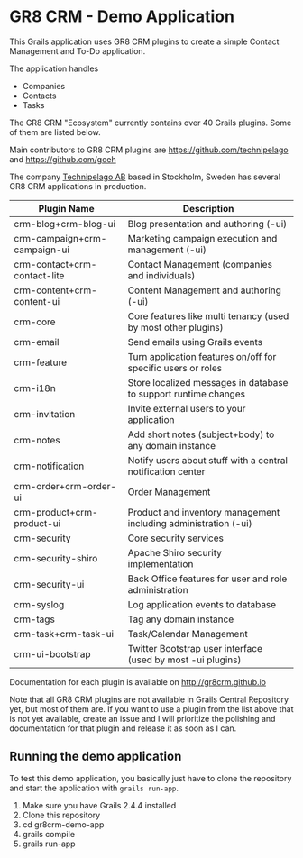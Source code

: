 # GR8 CRM - Demo Application

This Grails application uses GR8 CRM plugins to create a simple
Contact Management and To-Do application.

The application handles
* Companies
* Contacts
* Tasks

The GR8 CRM "Ecosystem" currently contains over 40 Grails plugins. Some of them are listed below.

Main contributors to GR8 CRM plugins are https://github.com/technipelago and https://github.com/goeh

The company [Technipelago AB](http://www.technipelago.se/ "Technipelago AB") based in Stockholm, Sweden has several GR8 CRM applications in production.

| Plugin Name                  | Description
| ---------------------------- | ------------------------------------------------
| crm-blog+crm-blog-ui         | Blog presentation and authoring (-ui)
| crm-campaign+crm-campaign-ui | Marketing campaign execution and management (-ui)
| crm-contact+crm-contact-lite | Contact Management (companies and individuals)
| crm-content+crm-content-ui   | Content Management and authoring (-ui)
| crm-core                     | Core features like multi tenancy (used by most other plugins)
| crm-email                    | Send emails using Grails events
| crm-feature                  | Turn application features on/off for specific users or roles
| crm-i18n                     | Store localized messages in database to support runtime changes
| crm-invitation               | Invite external users to your application
| crm-notes                    | Add short notes (subject+body) to any domain instance
| crm-notification             | Notify users about stuff with a central notification center
| crm-order+crm-order-ui       | Order Management
| crm-product+crm-product-ui   | Product and inventory management including administration (-ui)
| crm-security                 | Core security services
| crm-security-shiro           | Apache Shiro security implementation
| crm-security-ui              | Back Office features for user and role administration
| crm-syslog                   | Log application events to database
| crm-tags                     | Tag any domain instance
| crm-task+crm-task-ui         | Task/Calendar Management
| crm-ui-bootstrap             | Twitter Bootstrap user interface (used by most -ui plugins)

Documentation for each plugin is available on http://gr8crm.github.io

Note that all GR8 CRM plugins are not available in Grails Central Repository yet, but most of them are.
If you want to use a plugin from the list above that is not yet available, create an issue and I will
prioritize the polishing and documentation for that plugin and release it as soon as I can.

## Running the demo application

To test this demo application, you basically just have to clone the repository and start the application with `grails run-app`.

1. Make sure you have Grails 2.4.4 installed
2. Clone this repository
3. cd gr8crm-demo-app
4. grails compile
5. grails run-app
